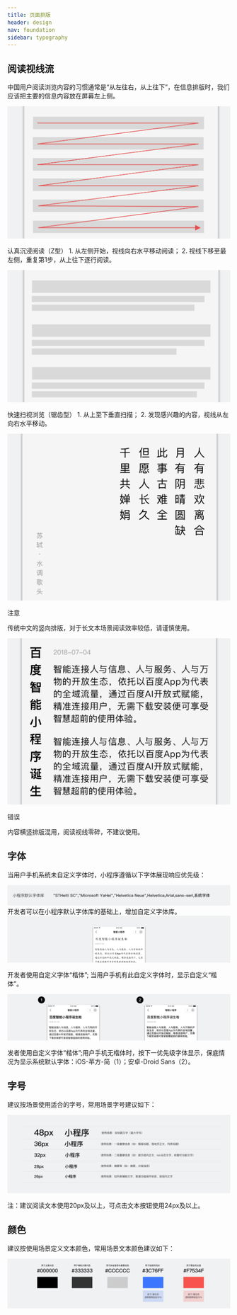 ```yaml
---
title: 页面排版
header: design
nav: foundation
sidebar: typography
---
```


## 阅读视线流
中国用户阅读浏览内容的习惯通常是“从左往右，从上往下”，在信息排版时，我们应该把主要的信息内容放在屏幕左上侧。
<div class="m-doc-custom-examples">
	<div class="m-doc-custom-examples-correct">
		<img src="../../../img/design/foundation/typography/5-1.png">
		<p class="m-doc-custom-examples-text">认真沉浸阅读（Z型）
1. 从左侧开始，视线向右水平移动阅读；
2. 视线下移至最左侧，重复第1步，从上往下逐行阅读。</p>
	</div>
	<div class="m-doc-custom-examples-correct">
		<img src="../../../img/design/foundation/typography/5-2.png">
		<p class="m-doc-custom-examples-text">快速扫视浏览（锯齿型）
1. 从上至下垂直扫描；
2. 发现感兴趣的内容，视线从左向右水平移动。</p>
	</div>
</div>

<div class="m-doc-custom-examples">
	<div class="m-doc-custom-examples-warning">
		<img src="../../../img/design/foundation/typography/6-1.png">
		<p class="m-doc-custom-examples-title">注意</p><p class="m-doc-custom-examples-text">传统中文的竖向排版，对于长文本场景阅读效率较低，请谨慎使用。</p>
	</div>
	<div class="m-doc-custom-examples-error ">
		<img src="../../../img/design/foundation/typography/6-2.png">
		<p class="m-doc-custom-examples-title">错误</p><p class="m-doc-custom-examples-text">内容横竖排版混用，阅读视线零碎，不建议使用。</p>
	</div>
</div>


## 字体
当用户手机系统未自定义字体时，小程序遵循以下字体展现响应优先级：
<div class="m-doc-custom-examples">
	<div class="m-doc-custom-examples-correct">
		<img src="../../../img/design/foundation/typography/7.png">
	</div>
</div>
开发者可以在小程序默认字体库的基础上，增加自定义字体库。

<div class="m-doc-custom-examples">
	<div class="m-doc-custom-examples-correct">
		<img src="../../../img/design/foundation/typography/8-1.png">
		<p class="m-doc-custom-examples-text">开发者使用自定义字体“楷体”; 当用户手机有此自定义字体时，显示自定义“楷体”。</p>
	</div>
</div>
<div class="m-doc-custom-examples">
	<div class="m-doc-custom-examples--correct">
		<img src="../../../img/design/foundation/typography/8-2.png">
		<p class="m-doc-custom-examples-text">发者使用自定义字体“楷体”;用户手机无楷体时，按下一优先级字体显示，保底情况为显示系统默认字体：iOS-苹方-简（1）；安卓-Droid Sans（2）。 </p>
	</div>
</div>

## 字号
建议按场景使用适合的字号，常用场景字号建议如下：
<div class="m-doc-custom-examples">
	<div class="m-doc-custom-examples-correct">
		<img src="../../../img/design/foundation/typography/9.png">
		<p class="m-doc-custom-examples-text">注：建议阅读文本使用20px及以上，可点击文本按钮使用24px及以上。</p>
	</div>
</div>

## 颜色
建议按使用场景定义文本颜色，常用场景文本颜色建议如下：
<div class="m-doc-custom-examples">
	<div class="m-doc-custom-examples-correct">
		<img src="../../../img/design/foundation/typography/10.png">
	</div>
</div>
